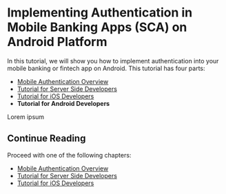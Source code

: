 # Implementing Authentication in Mobile Banking Apps (SCA) on Android Platform

<!-- AUTHOR joshis_tweets 2020-05-04T00:00:00Z -->

In this tutorial, we will show you how to implement authentication into your mobile banking or fintech app on Android. This tutorial has four parts:

- [Mobile Authentication Overview](Readme.md)
- [Tutorial for Server Side Developers](Server-Side-Tutorial.md)
- [Tutorial for iOS Developers](iOS-Tutorial.md)
- **Tutorial for Android Developers**

Lorem ipsum

## Continue Reading

Proceed with one of the following chapters:

- [Mobile Authentication Overview](Readme.md)
- [Tutorial for Server Side Developers](Server-Side-Tutorial.md)
- [Tutorial for iOS Developers](iOS-Tutorial.md)
